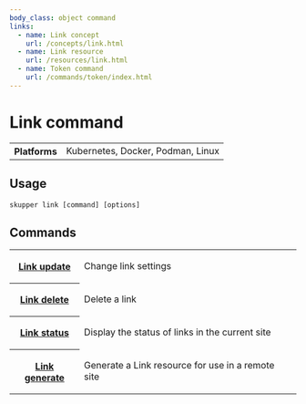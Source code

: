 ```yaml
---
body_class: object command
links:
  - name: Link concept
    url: /concepts/link.html
  - name: Link resource
    url: /resources/link.html
  - name: Token command
    url: /commands/token/index.html
---
```


# Link command

<section>

<table class="fields"><tr><th>Platforms</th><td>Kubernetes, Docker, Podman, Linux</td></table>

</section>

<section>

## Usage

~~~ shell
skupper link [command] [options]
~~~

</section>

<section>

## Commands

<table class="objects">
<tr><th><a href="update.html">Link update</a></th><td><p>Change link settings</p>
</td></tr>
<tr><th><a href="delete.html">Link delete</a></th><td><p>Delete a link</p>
</td></tr>
<tr><th><a href="status.html">Link status</a></th><td><p>Display the status of links in the current site</p>
</td></tr>
<tr><th><a href="generate.html">Link generate</a></th><td><p>Generate a Link resource for use in a remote site</p>
</td></tr>
</table>

</section>
